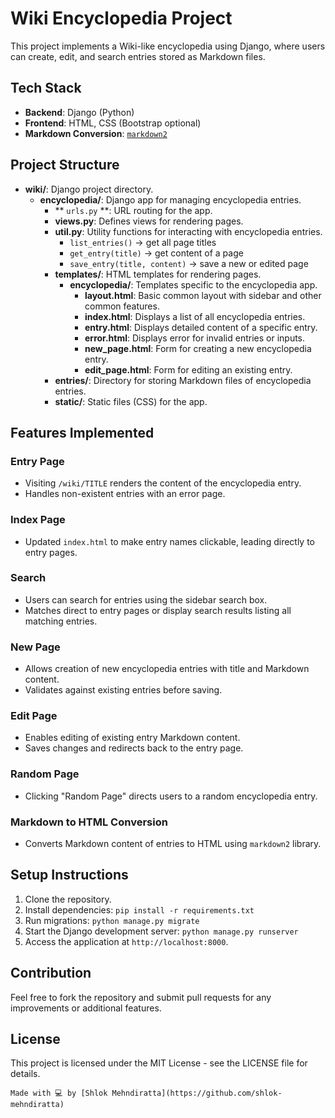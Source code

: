 # Wiki Encyclopedia Project

This project implements a Wiki-like encyclopedia using Django, where users can create, edit, and search entries stored as Markdown files.

## Tech Stack

- **Backend**: Django (Python)
- **Frontend**: HTML, CSS (Bootstrap optional)
- **Markdown Conversion**: [`markdown2`](https://github.com/trentm/python-markdown2)


## Project Structure

- **wiki/**: Django project directory.
  - **encyclopedia/**: Django app for managing encyclopedia entries.
    - ** ``urls.py`` **: URL routing for the app.
    - **views.py**: Defines views for rendering pages.
    - **util.py**: Utility functions for interacting with encyclopedia entries.
        - `list_entries()` → get all page titles
        - `get_entry(title)` → get content of a page
        - `save_entry(title, content)` → save a new or edited page
    - **templates/**: HTML templates for rendering pages.
      - **encyclopedia/**: Templates specific to the encyclopedia app.
        - **layout.html**: Basic common layout with sidebar and other common features.
        - **index.html**: Displays a list of all encyclopedia entries.
        - **entry.html**: Displays detailed content of a specific entry.
        - **error.html**: Displays error for invalid entries or inputs.
        - **new_page.html**: Form for creating a new encyclopedia entry.
        - **edit_page.html**: Form for editing an existing entry.
    - **entries/**: Directory for storing Markdown files of encyclopedia entries.
    - **static/**: Static files (CSS) for the app.

## Features Implemented

### Entry Page
- Visiting `/wiki/TITLE` renders the content of the encyclopedia entry.
- Handles non-existent entries with an error page.

### Index Page
- Updated `index.html` to make entry names clickable, leading directly to entry pages.

### Search
- Users can search for entries using the sidebar search box.
- Matches direct to entry pages or display search results listing all matching entries.

### New Page
- Allows creation of new encyclopedia entries with title and Markdown content.
- Validates against existing entries before saving.

### Edit Page
- Enables editing of existing entry Markdown content.
- Saves changes and redirects back to the entry page.

### Random Page
- Clicking "Random Page" directs users to a random encyclopedia entry.

### Markdown to HTML Conversion
- Converts Markdown content of entries to HTML using `markdown2` library.

## Setup Instructions

1. Clone the repository.
2. Install dependencies:
```pip install -r requirements.txt```
3. Run migrations:
```python manage.py migrate```
4. Start the Django development server:
```python manage.py runserver```
5. Access the application at `http://localhost:8000`.

## Contribution

Feel free to fork the repository and submit pull requests for any improvements or additional features.

## License

This project is licensed under the MIT License - see the LICENSE file for details.


``Made with 💻 by [Shlok Mehndiratta](https://github.com/shlok-mehndiratta)``
